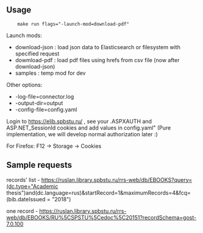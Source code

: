 ## Usage

```ShellSession
    make run flags="-launch-mod=download-pdf"
```

Launch mods:

- download-json : load json data to Elasticsearch or filesystem with specified request
- dowmload-pdf : load pdf files using hrefs from csv file (now after download-json)
- samples : temp mod for dev

Other options:

- -log-file=connector.log
- -output-dir=output
- -config-file=config.yaml

Login to https://elib.spbstu.ru/ , see your .ASPXAUTH and ASP.NET_SessionId cookies and add values in config.yaml" (Pure implementation, we will develop normal authorization later :)

For Firefox: F12 -> Storage -> Cookies

## Sample requests

records' list - https://ruslan.library.spbstu.ru/rrs-web/db/EBOOKS?query=(dc.type="Academic thesis")and(dc.language=rus)&startRecord=1&maximumRecords=4&fcq=(bib.dateIssued = "2018")

one record - https://ruslan.library.spbstu.ru/rrs-web/db/EBOOKS/RU%5CSPSTU%5Cedoc%5C20151?recordSchema=gost-7.0.100
